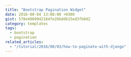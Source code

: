 ```yaml
---
title: "Bootstrap Pagination Widget"
date: 2016-08-04 13:08:00 +0300
gist: 570e4969942164fe2bbddb15ed3fb0d2
category: templates
tags:
  - bootstrap
  - pagination
related_articles:
  - "/tutorial/2016/08/03/how-to-paginate-with-django"
---
```


